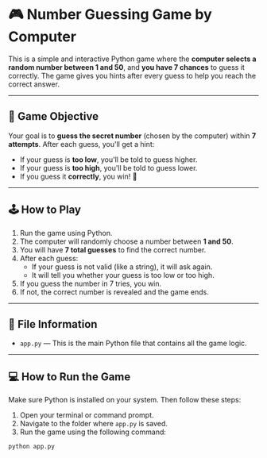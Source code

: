 # 🎮 Number Guessing Game by Computer

This is a simple and interactive Python game where the **computer selects a random number between 1 and 50**, and **you have 7 chances** to guess it correctly. The game gives you hints after every guess to help you reach the correct answer.

---

## 📌 Game Objective

Your goal is to **guess the secret number** (chosen by the computer) within **7 attempts**. After each guess, you'll get a hint:

- If your guess is **too low**, you'll be told to guess higher.
- If your guess is **too high**, you'll be told to guess lower.
- If you guess it **correctly**, you win! 🎉

---

## 🕹️ How to Play

1. Run the game using Python.
2. The computer will randomly choose a number between **1 and 50**.
3. You will have **7 total guesses** to find the correct number.
4. After each guess:
   - If your guess is not valid (like a string), it will ask again.
   - It will tell you whether your guess is too low or too high.
5. If you guess the number in 7 tries, you win.
6. If not, the correct number is revealed and the game ends.

---

## 📂 File Information

- `app.py` — This is the main Python file that contains all the game logic.

---

## 💻 How to Run the Game

Make sure Python is installed on your system. Then follow these steps:

1. Open your terminal or command prompt.
2. Navigate to the folder where `app.py` is saved.
3. Run the game using the following command:

```bash
python app.py
